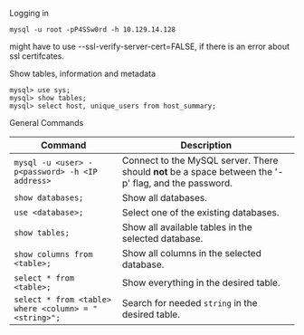 Logging in 
```shell-session
mysql -u root -pP4SSw0rd -h 10.129.14.128
```
might have to use --ssl-verify-server-cert=FALSE, if there is an error about ssl certifcates. 

Show tables, information and metadata
```
mysql> use sys;
mysql> show tables;  
mysql> select host, unique_users from host_summary;
```

General Commands

| **Command**                                          | **Description**                                                                                       |
| ---------------------------------------------------- | ----------------------------------------------------------------------------------------------------- |
| `mysql -u <user> -p<password> -h <IP address>`       | Connect to the MySQL server. There should **not** be a space between the '-p' flag, and the password. |
| `show databases;`                                    | Show all databases.                                                                                   |
| `use <database>;`                                    | Select one of the existing databases.                                                                 |
| `show tables;`                                       | Show all available tables in the selected database.                                                   |
| `show columns from <table>;`                         | Show all columns in the selected database.                                                            |
| `select * from <table>;`                             | Show everything in the desired table.                                                                 |
| `select * from <table> where <column> = "<string>";` | Search for needed `string` in the desired table.                                                      |
